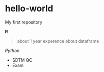 # hello-world
My first repository

**R** 

>about 1 year experence about dataframe

*Python*
- SDTM QC
- Exam

